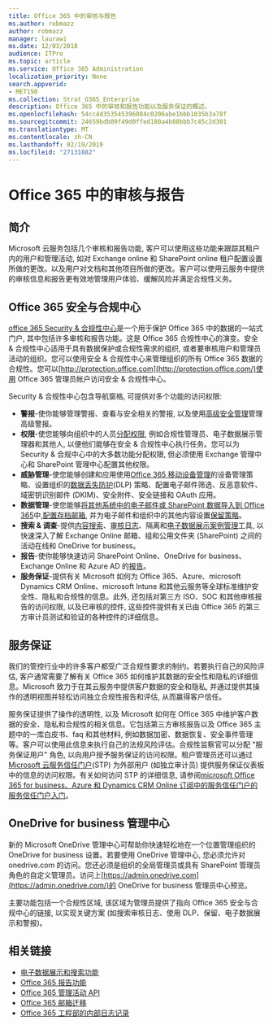 ```yaml
---
title: Office 365 中的审核与报告
ms.author: robmazz
author: robmazz
manager: laurawi
ms.date: 12/03/2018
audience: ITPro
ms.topic: article
ms.service: Office 365 Administration
localization_priority: None
search.appverid:
- MET150
ms.collection: Strat_O365_Enterprise
description: Office 365 中的审核和报告功能以及服务保证的概述。
ms.openlocfilehash: 54cc4d353545396084c0206abe1bbb1035b3a78f
ms.sourcegitcommit: 24659bdb09f49d0ffed180a4b80bbb7c45c2d301
ms.translationtype: MT
ms.contentlocale: zh-CN
ms.lasthandoff: 02/19/2019
ms.locfileid: "27131882"
---
```

# <a name="auditing-and-reporting-in-office-365"></a>Office 365 中的审核与报告

## <a name="introduction"></a>简介
Microsoft 云服务包括几个审核和报告功能, 客户可以使用这些功能来跟踪其租户内的用户和管理活动, 如对 Exchange online 和 SharePoint online 租户配置设置所做的更改。以及用户对文档和其他项目所做的更改。客户可以使用云服务中提供的审核信息和报告更有效地管理用户体验、缓解风险并满足合规性义务。

## <a name="office-365-security--compliance-center"></a>Office 365 安全与合规中心
[office 365 Security & 合规性中心](https://support.office.com/article/Go-to-the-Office-365-Security-Compliance-Center-7e696a40-b86b-4a20-afcc-559218b7b1b8)是一个用于保护 Office 365 中的数据的一站式门户, 其中包括许多审核和报告功能。这是 Office 365 合规性中心的演变。安全 & 合规性中心适用于具有数据保护或合规性需求的组织, 或者要审核用户和管理员活动的组织。您可以使用安全 & 合规性中心来管理组织的所有 Office 365 数据的合规性。您可以[http://protection.office.com](http://protection.office.com/)使用 Office 365 管理员帐户访问安全 & 合规性中心。

Security & 合规性中心包含导航窗格, 可提供对多个功能的访问权限:
- **警报**-使你能够管理警报、查看与安全相关的警报, 以及使用[高级安全管理](https://support.office.com/article/overview-of-office-365-cloud-app-security-81f0ee9a-9645-45ab-ba56-de9cbccab475)管理高级警报。 
- **权限**-使您能够向组织中的人员[分配权限](https://support.office.com/article/Give-users-access-to-the-Office-365-Security-Compliance-Center-2cfce2c8-20c5-47f9-afc4-24b059c1bd76), 例如合规性管理员、电子数据展示管理器和其他人, 以便他们能够在安全 & 合规性中心执行任务。您可以为 Security & 合规中心中的大多数功能分配权限, 但必须使用 Exchange 管理中心和 SharePoint 管理中心配置其他权限。
- **威胁管理**-使您能够创建和应用使用[Office 365 移动设备管理](https://support.office.com/article/Overview-of-Mobile-Device-Management-for-Office-365-faa7d8e5-645d-4d59-839c-c8d4c1869e4a)的设备管理策略、设置组织的[数据丢失防护](https://support.office.com/article/Overview-of-data-loss-prevention-policies-1966b2a7-d1e2-4d92-ab61-42efbb137f5e)(DLP) 策略、配置电子邮件筛选、反恶意软件、域密钥识别邮件 (DKIM)、安全附件、安全链接和 OAuth 应用。
- **数据管理**-使您能够[将其他系统中的电子邮件或 SharePoint 数据导入到 Office 365](https://support.office.com/article/Import-PST-files-or-SharePoint-data-to-Office-365-ba688e0a-0fcb-4bd7-8e57-2b669564ea84)中,[配置存档邮箱](https://support.office.com/article/Enable-archive-mailboxes-in-the-Office-365-Security-Compliance-Center-268a109e-7843-405b-bb3d-b9393b2342ce), 并为电子邮件和组织中的其他内容设置[保留策略](https://support.office.com/article/Retention-in-the-Office-365-Security-Compliance-Center-2a0fc432-f18c-45aa-a539-30ab035c608c)。
- **搜索 & 调查**-提供[内容搜索](https://support.office.com/article/Run-a-Content-Search-in-the-Office-365-Security-Compliance-Center-61852fd9-fe8a-4880-a339-cb19ed3bff4a)、[审核日志](https://support.office.com/article/Search-the-audit-log-in-the-Office-365-Security-Compliance-Center-0d4d0f35-390b-4518-800e-0c7ec95e946c)、隔离和[电子数据展示案例管理](https://support.office.com/article/Manage-eDiscovery-cases-in-the-Office-365-Security-Compliance-Center-edea80d6-20a7-40fb-b8c4-5e8c8395f6da)工具, 以快速深入了解 Exchange Online 邮箱、组和公用文件夹 (SharePoint) 之间的活动在线和 OneDrive for business。
- **报告**-使你能够快速访问 SharePoint Online、OneDrive for business、Exchange Online 和 Azure AD 的[报告](https://support.office.com/article/Reports-in-the-Office-365-Security-Compliance-Center-7acd33ce-1ec8-49fb-b625-43bac7b58c5a)。
- **服务保证**-提供有关 Microsoft 如何为 Office 365、Azure、microsoft Dynamics CRM Online、microsoft Intune 和其他云服务等全球标准维护安全性、隐私和合规性的信息。此外, 还包括对第三方 ISO、SOC 和其他审核报告的访问权限, 以及已审核的控件, 这些控件提供有关已由 Office 365 的第三方审计员测试和验证的各种控件的详细信息。

## <a name="service-assurance"></a>服务保证
我们的管控行业中的许多客户都受广泛合规性要求的制约。若要执行自己的风险评估, 客户通常需要了解有关 Office 365 如何维护其数据的安全性和隐私的详细信息。Microsoft 致力于在其云服务中提供客户数据的安全和隐私, 并通过提供其操作的透明视图并轻松访问独立合规性报告和评估, 从而赢得客户信任。

服务保证提供了操作的透明性, 以及 Microsoft 如何在 Office 365 中维护客户数据的安全、隐私和合规性的相关信息。它包括第三方审核报告以及 Office 365 主题中的一库白皮书、faq 和其他材料, 例如数据加密、数据恢复、安全事件管理等。客户可以使用此信息来执行自己的法规风险评估。合规性监察官可以分配 "服务保证用户" 角色, 以向用户授予服务保证的访问权限。租户管理员还可以通过[Microsoft 云服务信任门户](http://aka.ms/STP)(STP) 为外部用户 (如独立审计员) 提供服务保证仪表板中的信息的访问权限。有关如何访问 STP 的详细信息, 请参阅[microsoft Office 365 for business、Azure 和 Dynamics CRM Online 订阅中的服务信任门户的服务信任门户入门](http://aka.ms/STPHelp)。

## <a name="onedrive-for-business-admin-center"></a>OneDrive for business 管理中心
新的 Microsoft OneDrive 管理中心可帮助你快速轻松地在一个位置管理组织的 OneDrive for business 设置。若要使用 OneDrive 管理中心, 您必须允许对 onedrive.com 的访问。您还必须是组织的全局管理员或具有 SharePoint 管理员角色的自定义管理员。访问上[https://admin.onedrive.com](https://admin.onedrive.com/)的 OneDrive for business 管理员中心预览。

主要功能包括一个合规性区域, 该区域为管理员提供了指向 Office 365 安全与合规中心的链接, 以实现关键方案 (如搜索审核日志、使用 DLP、保留、电子数据展示和警报)。

## <a name="related-links"></a>相关链接
- [电子数据展示和搜索功能](office-365-ediscovery-and-search-features.md)
- [Office 365 报告功能](office-365-reporting-features.md)
- [Office 365 管理活动 API](office-365-management-activity-api.md)
- [Office 365 邮箱迁移](office-365-mailbox-migrations.md)
- [Office 365 工程部的内部日志记录](office-365-internal-logging.md)